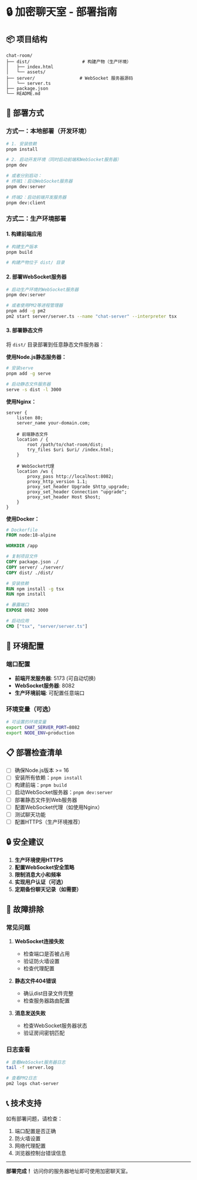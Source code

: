 # 🔒 加密聊天室 - 部署指南

## 📦 项目结构

```
chat-room/
├── dist/                    # 构建产物（生产环境）
│   ├── index.html
│   └── assets/
├── server/                 # WebSocket 服务器源码
│   └── server.ts
├── package.json
└── README.md
```

## 🚀 部署方式

### 方式一：本地部署（开发环境）

```bash
# 1. 安装依赖
pnpm install

# 2. 启动开发环境（同时启动前端和WebSocket服务器）
pnpm dev

# 或者分别启动：
# 终端1：启动WebSocket服务器
pnpm dev:server

# 终端2：启动前端开发服务器
pnpm dev:client
```

### 方式二：生产环境部署

#### 1. 构建前端应用
```bash
# 构建生产版本
pnpm build

# 构建产物位于 dist/ 目录
```

#### 2. 部署WebSocket服务器
```bash
# 启动生产环境的WebSocket服务器
pnpm dev:server

# 或者使用PM2等进程管理器
pnpm add -g pm2
pm2 start server/server.ts --name "chat-server" --interpreter tsx
```

#### 3. 部署静态文件
将 `dist/` 目录部署到任意静态文件服务器：

**使用Node.js静态服务器：**
```bash
# 安装serve
pnpm add -g serve

# 启动静态文件服务器
serve -s dist -l 3000
```

**使用Nginx：**
```nginx
server {
    listen 80;
    server_name your-domain.com;
    
    # 前端静态文件
    location / {
        root /path/to/chat-room/dist;
        try_files $uri $uri/ /index.html;
    }
    
    # WebSocket代理
    location /ws {
        proxy_pass http://localhost:8082;
        proxy_http_version 1.1;
        proxy_set_header Upgrade $http_upgrade;
        proxy_set_header Connection "upgrade";
        proxy_set_header Host $host;
    }
}
```

**使用Docker：**
```dockerfile
# Dockerfile
FROM node:18-alpine

WORKDIR /app

# 复制项目文件
COPY package.json ./
COPY server/ ./server/
COPY dist/ ./dist/

# 安装依赖
RUN npm install -g tsx
RUN npm install

# 暴露端口
EXPOSE 8082 3000

# 启动应用
CMD ["tsx", "server/server.ts"]
```

## 🔧 环境配置

### 端口配置
- **前端开发服务器**: 5173 (可自动切换)
- **WebSocket服务器**: 8082
- **生产环境前端**: 可配置任意端口

### 环境变量（可选）
```bash
# 可设置的环境变量
export CHAT_SERVER_PORT=8082
export NODE_ENV=production
```

## 📋 部署检查清单

- [ ] 确保Node.js版本 >= 16
- [ ] 安装所有依赖：`pnpm install`
- [ ] 构建前端：`pnpm build`
- [ ] 启动WebSocket服务器：`pnpm dev:server`
- [ ] 部署静态文件到Web服务器
- [ ] 配置WebSocket代理（如使用Nginx）
- [ ] 测试聊天功能
- [ ] 配置HTTPS（生产环境推荐）

## 🔒 安全建议

1. **生产环境使用HTTPS**
2. **配置WebSocket安全策略**
3. **限制消息大小和频率**
4. **实现用户认证（可选）**
5. **定期备份聊天记录（如需要）**

## 🐛 故障排除

### 常见问题

1. **WebSocket连接失败**
   - 检查端口是否被占用
   - 验证防火墙设置
   - 检查代理配置

2. **静态文件404错误**
   - 确认dist目录文件完整
   - 检查服务器路由配置

3. **消息发送失败**
   - 检查WebSocket服务器状态
   - 验证房间密钥匹配

### 日志查看
```bash
# 查看WebSocket服务器日志
tail -f server.log

# 查看PM2日志
pm2 logs chat-server
```

## 📞 技术支持

如有部署问题，请检查：
1. 端口配置是否正确
2. 防火墙设置
3. 网络代理配置
4. 浏览器控制台错误信息

---

**部署完成！** 访问你的服务器地址即可使用加密聊天室。